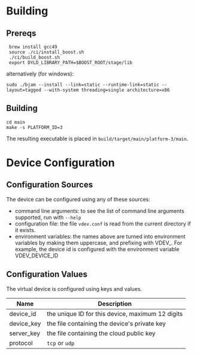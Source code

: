# Building

## Prereqs

```
 brew install gcc49
 source ./ci/install_boost.sh
 ./ci/build_boost.sh
 export DYLD_LIBRARY_PATH=$BOOST_ROOT/stage/lib
```


alternatively (for windows):
```
sudo ./bjam --install --link=static --runtime-link=static --layout=tagged --with-system threading=single architecture=x86
```

## Building
```
cd main
make -s PLATFORM_ID=3
```
The resulting executable is placed in `build/target/main/platform-3/main`.



# Device Configuration

## Configuration Sources

The device can be configured using any of these sources:

- command line arguments: to see the list of command line arguments supported, run with `--help`
- configuration file: the file `vdev.conf` is read from the current directory if it exists.
- environment variables: the names above are turned into environment variables by making them uppercase, and prefixing with VDEV_. For example,
  the device id is configured with the environment variable VDEV_DEVICE_ID




## Configuration Values

The virtual device is configured using keys and values.

| Name                       | Description                                           |
| -------------------------- | ----------------------------------------------------- |
| device_id                  | the unique ID for this device, maximum 12 digits      |
| device_key                 | the file containing the device's private key          |
| server_key                 | the file containing the cloud public key              |
| protocol                   | `tcp` or `udp`                                            |






